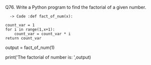 

  Q76. Write a Python program to find the factorial of a given number.

      -> Code :def fact_of_num(x):

    count_var = 1
    for i in range(1,x+1):
        count_var = count_var * i
    return count_var


output = fact_of_num(1)

print('The factorial of number is: ',output)
